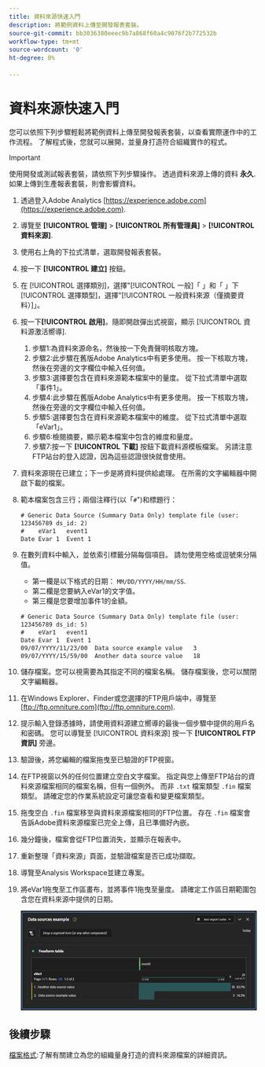 ```yaml
---
title: 資料來源快速入門
description: 將範例資料上傳至開發報表套裝。
source-git-commit: bb3036380eeec9b7a868f60a4c9076f2b772532b
workflow-type: tm+mt
source-wordcount: '0'
ht-degree: 0%

---
```


# 資料來源快速入門

您可以依照下列步驟輕鬆將範例資料上傳至開發報表套裝，以查看實際運作中的工作流程。 了解程式後，您就可以展開，並量身打造符合組織實作的程式。

>[!IMPORTANT]
>
>使用開發或測試報表套裝，請依照下列步驟操作。 透過資料來源上傳的資料 **永久**. 如果上傳到生產報表套裝，則會影響資料。

1. 透過登入Adobe Analytics [https://experience.adobe.com](https://experience.adobe.com).
1. 導覽至 **[!UICONTROL 管理]** > **[!UICONTROL 所有管理員]** > **[!UICONTROL 資料來源]**.
1. 使用右上角的下拉式清單，選取開發報表套裝。
1. 按一下 **[!UICONTROL 建立]** 按鈕。
1. 在 [!UICONTROL 選擇類別]，選擇&quot;[!UICONTROL 一般]「 」和「 」下 [!UICONTROL 選擇類型]，選擇&quot;[!UICONTROL 一般資料來源（僅摘要資料）]」。
1. 按一下&#x200B;**[!UICONTROL 啟用]**。隨即開啟彈出式視窗，顯示 [!UICONTROL 資料源激活嚮導].
   1. 步驟1:為資料來源命名，然後按一下免責聲明核取方塊。
   1. 步驟2:此步驟在舊版Adobe Analytics中有更多使用。 按一下核取方塊，然後在旁邊的文字欄位中輸入任何值。
   1. 步驟3:選擇要包含在資料來源範本檔案中的量度。 從下拉式清單中選取「事件1」。
   1. 步驟4:此步驟在舊版Adobe Analytics中有更多使用。 按一下核取方塊，然後在旁邊的文字欄位中輸入任何值。
   1. 步驟5:選擇要包含在資料來源範本檔案中的維度。 從下拉式清單中選取「eVar1」。
   1. 步驟6:檢閱摘要，顯示範本檔案中包含的維度和量度。
   1. 步驟7:按一下 **[!UICONTROL 下載]** 按鈕下載資料源模板檔案。 另請注意FTP站台的登入認證，因為這些認證很快就會使用。
1. 資料來源現在已建立；下一步是將資料提供給處理。 在所需的文字編輯器中開啟下載的檔案。
1. 範本檔案包含三行；兩個注釋行(以「`#`&quot;)和標題行：

   ```text
   # Generic Data Source (Summary Data Only) template file (user: 123456789 ds_id: 2)
   #	eVar1	event1
   Date	Evar 1	Event 1
   ```

1. 在數列資料中輸入，並依索引標籤分隔每個項目。 請勿使用空格或逗號來分隔值。
   * 第一欄是以下格式的日期： `MM/DD/YYYY/HH/mm/SS`.
   * 第二欄是您要納入eVar1的文字值。
   * 第三欄是您要增加事件1的金額。

   ```text
   # Generic Data Source (Summary Data Only) template file (user: 123456789 ds_id: 5)
   #	eVar1	event1
   Date	Evar 1	Event 1
   09/07/YYYY/11/23/00	Data source example value	3
   09/07/YYYY/15/59/00	Another data source value	18
   ```

1. 儲存檔案。您可以視需要為其指定不同的檔案名稱。 儲存檔案後，您可以關閉文字編輯器。
1. 在Windows Explorer、Finder或您選擇的FTP用戶端中，導覽至 [ftp://ftp.omniture.com](ftp://ftp.omniture.com).
1. 提示輸入登錄憑據時，請使用資料源建立嚮導的最後一個步驟中提供的用戶名和密碼。 您可以導覽至 [!UICONTROL 資料來源] 按一下 **[!UICONTROL FTP資訊]** 旁邊。
1. 驗證後，將您編輯的檔案拖曳至已驗證的FTP視窗。
1. 在FTP視窗以外的任何位置建立空白文字檔案。 指定與您上傳至FTP站台的資料來源檔案相同的檔案名稱，但有一個例外。 而非 `.txt` 檔案類型 `.fin` 檔案類型。 請確定您的作業系統設定可讓您查看和變更檔案類型。
1. 拖曳空白 `.fin` 檔案移至與資料來源檔案相同的FTP位置。 存在 `.fin` 檔案會告訴Adobe資料來源檔案已完全上傳，且已準備好內嵌。
1. 幾分鐘後，檔案會從FTP位置消失，並顯示在報表中。
1. 重新整理「資料來源」頁面，並驗證檔案是否已成功擷取。
1. 導覽至Analysis Workspace並建立專案。
1. 將eVar1拖曳至工作區畫布，並將事件1拖曳至量度。 請確定工作區日期範圍包含您在資料來源中提供的日期。

   ![報表範例](assets/success-report.png)

## 後續步驟

[檔案格式](file-format.md):了解有關建立為您的組織量身打造的資料來源檔案的詳細資訊。